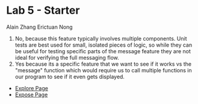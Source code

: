 # Lab 5 - Starter
Alain Zhang
Erictuan Nong
1. No, because this feature typically involves multiple components. Unit tests are best used for small, isolated pieces of logic, so while they can be useful for testing specific parts of the message feature they are not ideal for verifying the full messaging flow.
2. Yes because its a specific feature that we want to see if it works vs the "message" function which would require us to call multiple functions in our program to see if it even gets displayed.
   

- [Explore Page](https://alainzhangstudent.github.io/Lab5_Starter/explore.html)
- [Expose Page](https://alainzhangstudent.github.io/Lab5_Starter/expose.html)
